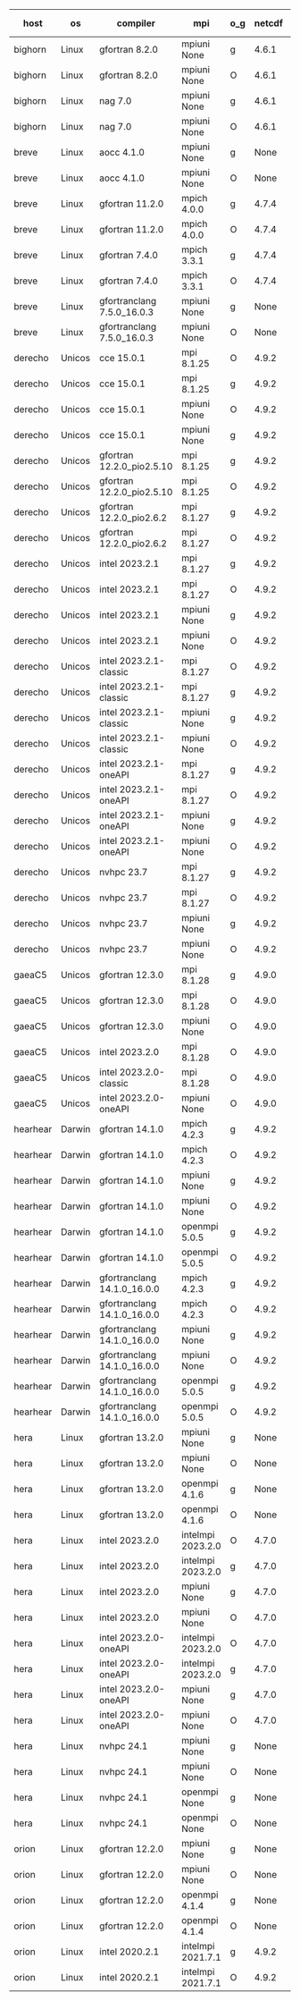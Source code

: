 

| host     | os       | compiler                              | mpi                      | o_g        | netcdf        | build       | u_pass          | u_fail          | s_pass            | s_fail            | e_pass             | e_fail             | nuopc_pass       | nuopc_fail       | artifacts link          |
|----------|----------|---------------------------------------|--------------------------|------------|---------------|-------------|-----------------|-----------------|-------------------|-------------------|--------------------|--------------------|------------------|------------------|-------------------------|
| bighorn | Linux | gfortran 8.2.0 | mpiuni None  | g | 4.6.1  | PASS | 12528 | 0 | 9 | 0 | 42 | 0 | None | None | <a href="https://github.com/esmf-org/esmf-test-artifacts/tree/d5512dd999100619580a8159324f7cde5470dcb4/develop/gfortran/8.2.0/g/mpiuni/None" target="_blank">d5512dd</a> | 
| bighorn | Linux | gfortran 8.2.0 | mpiuni None  | O | 4.6.1  | PASS | 12528 | 0 | 9 | 0 | 42 | 0 | None | None | <a href="https://github.com/esmf-org/esmf-test-artifacts/tree/f7e11fd43c261bec4b5f426745c84f4b81651898/develop/gfortran/8.2.0/O/mpiuni/None" target="_blank">f7e11fd</a> | 
| bighorn | Linux | nag 7.0 | mpiuni None  | g | 4.6.1  | PASS | 12528 | 0 | 9 | 0 | 42 | 0 | None | None | <a href="https://github.com/esmf-org/esmf-test-artifacts/tree/1dfbe8d926cc204038994caa872dcfdc38a51e16/develop/nag/7.0/g/mpiuni/None" target="_blank">1dfbe8d</a> | 
| bighorn | Linux | nag 7.0 | mpiuni None  | O | 4.6.1  | PASS | 12528 | 0 | 9 | 0 | 42 | 0 | None | None | <a href="https://github.com/esmf-org/esmf-test-artifacts/tree/2046b55e6352b1ead98e420519527345309999cd/develop/nag/7.0/O/mpiuni/None" target="_blank">2046b55</a> | 
| breve | Linux | aocc 4.1.0 | mpiuni None  | g | None  | PASS | 12502 | 26 | 9 | 0 | 42 | 0 | None | None | <a href="https://github.com/esmf-org/esmf-test-artifacts/tree/ff5617aae3fa11f4aa4a2f3c2e47bda3efc86bad/develop/aocc/4.1.0/g/mpiuni/None" target="_blank">ff5617a</a> | 
| breve | Linux | aocc 4.1.0 | mpiuni None  | O | None  | PASS | 12502 | 26 | 9 | 0 | 42 | 0 | None | None | <a href="https://github.com/esmf-org/esmf-test-artifacts/tree/0393d746435fd7bf8b0b1f888fa90de100b31668/develop/aocc/4.1.0/O/mpiuni/None" target="_blank">0393d74</a> | 
| breve | Linux | gfortran 11.2.0 | mpich 4.0.0  | g | 4.7.4  | PASS | 14197 | 0 | 51 | 0 | 80 | 0 | 57 | 0 | <a href="https://github.com/esmf-org/esmf-test-artifacts/tree/931a41af0c79411dbbe37209726fd5d45ae31aad/develop/gfortran/11.2.0/g/mpich/4.0.0" target="_blank">931a41a</a> | 
| breve | Linux | gfortran 11.2.0 | mpich 4.0.0  | O | 4.7.4  | PASS | 14197 | 0 | 51 | 0 | 80 | 0 | 57 | 0 | <a href="https://github.com/esmf-org/esmf-test-artifacts/tree/4a29e8b20bc3a4d80f76173fce3cd6578ee4c267/develop/gfortran/11.2.0/O/mpich/4.0.0" target="_blank">4a29e8b</a> | 
| breve | Linux | gfortran 7.4.0 | mpich 3.3.1  | g | 4.7.4  | PASS | 14197 | 0 | 51 | 0 | 80 | 0 | 57 | 0 | <a href="https://github.com/esmf-org/esmf-test-artifacts/tree/72baac70f6403f76a93bbd7fa8bf8069194ba359/develop/gfortran/7.4.0/g/mpich/3.3.1" target="_blank">72baac7</a> | 
| breve | Linux | gfortran 7.4.0 | mpich 3.3.1  | O | 4.7.4  | PASS | 14197 | 0 | 51 | 0 | 80 | 0 | 57 | 0 | <a href="https://github.com/esmf-org/esmf-test-artifacts/tree/c5bbe46201734d2e466915883a36bab598014d78/develop/gfortran/7.4.0/O/mpich/3.3.1" target="_blank">c5bbe46</a> | 
| breve | Linux | gfortranclang 7.5.0_16.0.3 | mpiuni None  | g | None  | PASS | 12528 | 0 | 9 | 0 | 42 | 0 | None | None | <a href="https://github.com/esmf-org/esmf-test-artifacts/tree/311f0872887ca6f655750f16813351db90a4253a/develop/gfortranclang/7.5.0_16.0.3/g/mpiuni/None" target="_blank">311f087</a> | 
| breve | Linux | gfortranclang 7.5.0_16.0.3 | mpiuni None  | O | None  | PASS | 12528 | 0 | 9 | 0 | 42 | 0 | None | None | <a href="https://github.com/esmf-org/esmf-test-artifacts/tree/f0ed1390fe37e20d2b872e4c89030926c98dba49/develop/gfortranclang/7.5.0_16.0.3/O/mpiuni/None" target="_blank">f0ed139</a> | 
| derecho | Unicos | cce 15.0.1 | mpi 8.1.25  | O | 4.9.2  | PASS | 14119 | 78 | 51 | 0 | 80 | 0 | 57 | 0 | <a href="https://github.com/esmf-org/esmf-test-artifacts/tree/6581c450e912fa8e9032546509628866091e1770/develop/cce/15.0.1/O/mpi/8.1.25" target="_blank">6581c45</a> | 
| derecho | Unicos | cce 15.0.1 | mpi 8.1.25  | g | 4.9.2  | PASS | 13999 | 198 | 51 | 0 | 80 | 0 | 57 | 0 | <a href="https://github.com/esmf-org/esmf-test-artifacts/tree/4501a6e99287adc5a5b0e8d1273c57a04da8fb50/develop/cce/15.0.1/g/mpi/8.1.25" target="_blank">4501a6e</a> | 
| derecho | Unicos | cce 15.0.1 | mpiuni None  | O | 4.9.2  | PASS | 12293 | 235 | 9 | 0 | 42 | 0 | None | None | <a href="https://github.com/esmf-org/esmf-test-artifacts/tree/03221ee15c3c09a77b8830a003822cae2bc27e24/develop/cce/15.0.1/O/mpiuni/None" target="_blank">03221ee</a> | 
| derecho | Unicos | cce 15.0.1 | mpiuni None  | g | 4.9.2  | PASS | 12452 | 76 | 9 | 0 | 42 | 0 | None | None | <a href="https://github.com/esmf-org/esmf-test-artifacts/tree/99e419ba157775635b8993360e0b9e9a036570f1/develop/cce/15.0.1/g/mpiuni/None" target="_blank">99e419b</a> | 
| derecho | Unicos | gfortran 12.2.0_pio2.5.10 | mpi 8.1.25  | g | 4.9.2  | PASS | None | None | None | None | None | None | None | None | <a href="https://github.com/esmf-org/esmf-test-artifacts/tree/0e442b0ff29cdce990d7ca22fca14705b726f9a4/develop/gfortran/12.2.0_pio2.5.10/g/mpi/8.1.25" target="_blank">0e442b0</a> | 
| derecho | Unicos | gfortran 12.2.0_pio2.5.10 | mpi 8.1.25  | O | 4.9.2  | PASS | 14197 | 0 | 51 | 0 | 80 | 0 | 57 | 0 | <a href="https://github.com/esmf-org/esmf-test-artifacts/tree/edecd22d0eec26ff90f5d3e16fc1fddaf1ea0360/develop/gfortran/12.2.0_pio2.5.10/O/mpi/8.1.25" target="_blank">edecd22</a> | 
| derecho | Unicos | gfortran 12.2.0_pio2.6.2 | mpi 8.1.27  | g | 4.9.2  | PASS | 14197 | 0 | 51 | 0 | 80 | 0 | 57 | 0 | <a href="https://github.com/esmf-org/esmf-test-artifacts/tree/fee845e00f8e1b004a857673d2b0f04ce2e9bc3d/develop/gfortran/12.2.0_pio2.6.2/g/mpi/8.1.27" target="_blank">fee845e</a> | 
| derecho | Unicos | gfortran 12.2.0_pio2.6.2 | mpi 8.1.27  | O | 4.9.2  | PASS | None | None | None | None | None | None | None | None | <a href="https://github.com/esmf-org/esmf-test-artifacts/tree/2e1b122aeb09fac5e6498a739ad2e9da156df4b5/develop/gfortran/12.2.0_pio2.6.2/O/mpi/8.1.27" target="_blank">2e1b122</a> | 
| derecho | Unicos | intel 2023.2.1 | mpi 8.1.27  | g | 4.9.2  | PASS | None | None | None | None | None | None | None | None | <a href="https://github.com/esmf-org/esmf-test-artifacts/tree/179faed9c0ca255c11b86ac5b55b37c79261039a/develop/intel/2023.2.1/g/mpi/8.1.27" target="_blank">179faed</a> | 
| derecho | Unicos | intel 2023.2.1 | mpi 8.1.27  | O | 4.9.2  | PASS | 14197 | 0 | 51 | 0 | 80 | 0 | 58 | 0 | <a href="https://github.com/esmf-org/esmf-test-artifacts/tree/2b460f6d8a435962640b2e5f96d7cbaa3347751b/develop/intel/2023.2.1/O/mpi/8.1.27" target="_blank">2b460f6</a> | 
| derecho | Unicos | intel 2023.2.1 | mpiuni None  | g | 4.9.2  | PASS | 12528 | 0 | 9 | 0 | 42 | 0 | None | None | <a href="https://github.com/esmf-org/esmf-test-artifacts/tree/0e250bfab63c30e52f743dba6b63a0a7333af347/develop/intel/2023.2.1/g/mpiuni/None" target="_blank">0e250bf</a> | 
| derecho | Unicos | intel 2023.2.1 | mpiuni None  | O | 4.9.2  | PASS | 12528 | 0 | 9 | 0 | 42 | 0 | None | None | <a href="https://github.com/esmf-org/esmf-test-artifacts/tree/90ccdbf78e615bd08b4d292860f0ffe79fbcd944/develop/intel/2023.2.1/O/mpiuni/None" target="_blank">90ccdbf</a> | 
| derecho | Unicos | intel 2023.2.1-classic | mpi 8.1.27  | O | 4.9.2  | PASS | 14197 | 0 | 51 | 0 | 80 | 0 | 57 | 0 | <a href="https://github.com/esmf-org/esmf-test-artifacts/tree/3d6a2fda54fa428199f2e84705383dc2d415fc0b/develop/intel/2023.2.1-classic/O/mpi/8.1.27" target="_blank">3d6a2fd</a> | 
| derecho | Unicos | intel 2023.2.1-classic | mpi 8.1.27  | g | 4.9.2  | PASS | 14197 | 0 | 51 | 0 | 80 | 0 | 57 | 0 | <a href="https://github.com/esmf-org/esmf-test-artifacts/tree/7dae9f72ba7f6f41ccbf1be3e0f1343002e73803/develop/intel/2023.2.1-classic/g/mpi/8.1.27" target="_blank">7dae9f7</a> | 
| derecho | Unicos | intel 2023.2.1-classic | mpiuni None  | g | 4.9.2  | PASS | 12528 | 0 | 9 | 0 | 42 | 0 | None | None | <a href="https://github.com/esmf-org/esmf-test-artifacts/tree/6746bf5a8e30cf05409be124247586bf298d12a5/develop/intel/2023.2.1-classic/g/mpiuni/None" target="_blank">6746bf5</a> | 
| derecho | Unicos | intel 2023.2.1-classic | mpiuni None  | O | 4.9.2  | PASS | 12528 | 0 | 9 | 0 | 42 | 0 | None | None | <a href="https://github.com/esmf-org/esmf-test-artifacts/tree/447e5577b29cf87d7c29bac9ccf23a1528b33ff7/develop/intel/2023.2.1-classic/O/mpiuni/None" target="_blank">447e557</a> | 
| derecho | Unicos | intel 2023.2.1-oneAPI | mpi 8.1.27  | g | 4.9.2  | PASS | None | None | None | None | None | None | None | None | <a href="https://github.com/esmf-org/esmf-test-artifacts/tree/a5c6971f44ca2a4642a1723040b61308b9b63aa9/develop/intel/2023.2.1-oneAPI/g/mpi/8.1.27" target="_blank">a5c6971</a> | 
| derecho | Unicos | intel 2023.2.1-oneAPI | mpi 8.1.27  | O | 4.9.2  | PASS | None | None | None | None | None | None | None | None | <a href="https://github.com/esmf-org/esmf-test-artifacts/tree/5289767382b58f305e9a22f136d5a7fc394e03d4/develop/intel/2023.2.1-oneAPI/O/mpi/8.1.27" target="_blank">5289767</a> | 
| derecho | Unicos | intel 2023.2.1-oneAPI | mpiuni None  | g | 4.9.2  | PASS | 12528 | 0 | 9 | 0 | 42 | 0 | None | None | <a href="https://github.com/esmf-org/esmf-test-artifacts/tree/cc97abb2389fdfecadcee58bf57e4042de13cc46/develop/intel/2023.2.1-oneAPI/g/mpiuni/None" target="_blank">cc97abb</a> | 
| derecho | Unicos | intel 2023.2.1-oneAPI | mpiuni None  | O | 4.9.2  | PASS | 12528 | 0 | 9 | 0 | 42 | 0 | None | None | <a href="https://github.com/esmf-org/esmf-test-artifacts/tree/371e4879b504e26032cb7f00b7900292369d91e4/develop/intel/2023.2.1-oneAPI/O/mpiuni/None" target="_blank">371e487</a> | 
| derecho | Unicos | nvhpc 23.7 | mpi 8.1.27  | g | 4.9.2  | PASS | 14197 | 0 | 51 | 0 | 80 | 0 | 57 | 0 | <a href="https://github.com/esmf-org/esmf-test-artifacts/tree/2757707fbc63d939529f4b2d9d7ad84c82045efe/develop/nvhpc/23.7/g/mpi/8.1.27" target="_blank">2757707</a> | 
| derecho | Unicos | nvhpc 23.7 | mpi 8.1.27  | O | 4.9.2  | PASS | 14197 | 0 | 51 | 0 | 80 | 0 | 57 | 0 | <a href="https://github.com/esmf-org/esmf-test-artifacts/tree/7e38b7cff6004ec393cdc39923d79ca602b4ddf8/develop/nvhpc/23.7/O/mpi/8.1.27" target="_blank">7e38b7c</a> | 
| derecho | Unicos | nvhpc 23.7 | mpiuni None  | g | 4.9.2  | PASS | 12528 | 0 | 9 | 0 | 42 | 0 | None | None | <a href="https://github.com/esmf-org/esmf-test-artifacts/tree/956a60358906322c5c72c121b233a9883477e12e/develop/nvhpc/23.7/g/mpiuni/None" target="_blank">956a603</a> | 
| derecho | Unicos | nvhpc 23.7 | mpiuni None  | O | 4.9.2  | PASS | 12528 | 0 | 9 | 0 | 42 | 0 | None | None | <a href="https://github.com/esmf-org/esmf-test-artifacts/tree/beae09f6a54b6b288e0ed124ca615ec5c991eac3/develop/nvhpc/23.7/O/mpiuni/None" target="_blank">beae09f</a> | 
| gaeaC5 | Unicos | gfortran 12.3.0 | mpi 8.1.28  | g | 4.9.0  | PASS | None | None | None | None | None | None | None | None | <a href="https://github.com/esmf-org/esmf-test-artifacts/tree/15020188c56a7372306bee37c62059b677ed22b3/develop/gfortran/12.3.0/g/mpi/8.1.28" target="_blank">1502018</a> | 
| gaeaC5 | Unicos | gfortran 12.3.0 | mpi 8.1.28  | O | 4.9.0  | PASS | 14197 | 0 | 51 | 0 | 80 | 0 | 57 | 0 | <a href="https://github.com/esmf-org/esmf-test-artifacts/tree/6de3bfab14d1a6cdbc4efd052d52bda899c39255/develop/gfortran/12.3.0/O/mpi/8.1.28" target="_blank">6de3bfa</a> | 
| gaeaC5 | Unicos | gfortran 12.3.0 | mpiuni None  | O | 4.9.0  | PASS | 12528 | 0 | 9 | 0 | 42 | 0 | None | None | <a href="https://github.com/esmf-org/esmf-test-artifacts/tree/d12545f06d80f9734fb40d0d1ad7494acd11da6b/develop/gfortran/12.3.0/O/mpiuni/None" target="_blank">d12545f</a> | 
| gaeaC5 | Unicos | intel 2023.2.0 | mpi 8.1.28  | O | 4.9.0  | PASS | 14197 | 0 | 51 | 0 | 80 | 0 | 57 | 0 | <a href="https://github.com/esmf-org/esmf-test-artifacts/tree/b4369f2edd34b42592cc4b9074c0e5aa81d28f70/develop/intel/2023.2.0/O/mpi/8.1.28" target="_blank">b4369f2</a> | 
| gaeaC5 | Unicos | intel 2023.2.0-classic | mpi 8.1.28  | O | 4.9.0  | PASS | 14197 | 0 | 51 | 0 | 80 | 0 | 57 | 0 | <a href="https://github.com/esmf-org/esmf-test-artifacts/tree/3bc5addcf7988f7bbf0a47f8a17c6746f8232302/develop/intel/2023.2.0-classic/O/mpi/8.1.28" target="_blank">3bc5add</a> | 
| gaeaC5 | Unicos | intel 2023.2.0-oneAPI | mpiuni None  | O | 4.9.0  | PASS | 12528 | 0 | 9 | 0 | 42 | 0 | None | None | <a href="https://github.com/esmf-org/esmf-test-artifacts/tree/7c9951c639c7750eb928dd1e44fcf22478497e46/develop/intel/2023.2.0-oneAPI/O/mpiuni/None" target="_blank">7c9951c</a> | 
| hearhear | Darwin | gfortran 14.1.0 | mpich 4.2.3  | g | 4.9.2  | PASS | 14196 | 1 | 51 | 0 | 80 | 0 | 57 | 0 | <a href="https://github.com/esmf-org/esmf-test-artifacts/tree/000af93f97369a5e1d8b11a8d943c6fe57293677/develop/gfortran/14.1.0/g/mpich/4.2.3" target="_blank">000af93</a> | 
| hearhear | Darwin | gfortran 14.1.0 | mpich 4.2.3  | O | 4.9.2  | PASS | 14196 | 1 | 51 | 0 | 80 | 0 | 57 | 0 | <a href="https://github.com/esmf-org/esmf-test-artifacts/tree/183ecd41b2e43dd9ee7520ada66c278f8f29d413/develop/gfortran/14.1.0/O/mpich/4.2.3" target="_blank">183ecd4</a> | 
| hearhear | Darwin | gfortran 14.1.0 | mpiuni None  | g | 4.9.2  | PASS | 12528 | 0 | 9 | 0 | 42 | 0 | None | None | <a href="https://github.com/esmf-org/esmf-test-artifacts/tree/e9b54d978d4dd4af77e3282054d66586357669f2/develop/gfortran/14.1.0/g/mpiuni/None" target="_blank">e9b54d9</a> | 
| hearhear | Darwin | gfortran 14.1.0 | mpiuni None  | O | 4.9.2  | PASS | 12528 | 0 | 9 | 0 | 42 | 0 | None | None | <a href="https://github.com/esmf-org/esmf-test-artifacts/tree/52c1496576805066a91e1685d9810bc6212c0789/develop/gfortran/14.1.0/O/mpiuni/None" target="_blank">52c1496</a> | 
| hearhear | Darwin | gfortran 14.1.0 | openmpi 5.0.5  | g | 4.9.2  | PASS | 14197 | 0 | 51 | 0 | 80 | 0 | 57 | 0 | <a href="https://github.com/esmf-org/esmf-test-artifacts/tree/808315dac993d644992f8c07524d07b253b6fcc8/develop/gfortran/14.1.0/g/openmpi/5.0.5" target="_blank">808315d</a> | 
| hearhear | Darwin | gfortran 14.1.0 | openmpi 5.0.5  | O | 4.9.2  | PASS | 14194 | 3 | 51 | 0 | 80 | 0 | 57 | 0 | <a href="https://github.com/esmf-org/esmf-test-artifacts/tree/bfbd27c2200b21857add485157738f0fb5091fdb/develop/gfortran/14.1.0/O/openmpi/5.0.5" target="_blank">bfbd27c</a> | 
| hearhear | Darwin | gfortranclang 14.1.0_16.0.0 | mpich 4.2.3  | g | 4.9.2  | PASS | 14197 | 0 | 51 | 0 | 80 | 0 | 57 | 0 | <a href="https://github.com/esmf-org/esmf-test-artifacts/tree/825600d28152f6597e6e740cb845bb1ba1f02ef2/develop/gfortranclang/14.1.0_16.0.0/g/mpich/4.2.3" target="_blank">825600d</a> | 
| hearhear | Darwin | gfortranclang 14.1.0_16.0.0 | mpich 4.2.3  | O | 4.9.2  | PASS | 14197 | 0 | 51 | 0 | 80 | 0 | 57 | 0 | <a href="https://github.com/esmf-org/esmf-test-artifacts/tree/d865be9b4edfd86d3b80a6904c7384bc1f151db0/develop/gfortranclang/14.1.0_16.0.0/O/mpich/4.2.3" target="_blank">d865be9</a> | 
| hearhear | Darwin | gfortranclang 14.1.0_16.0.0 | mpiuni None  | g | 4.9.2  | PASS | 12528 | 0 | 9 | 0 | 42 | 0 | None | None | <a href="https://github.com/esmf-org/esmf-test-artifacts/tree/c90a0aedb645b1766f77d57fccd692510c6064e6/develop/gfortranclang/14.1.0_16.0.0/g/mpiuni/None" target="_blank">c90a0ae</a> | 
| hearhear | Darwin | gfortranclang 14.1.0_16.0.0 | mpiuni None  | O | 4.9.2  | PASS | 12528 | 0 | 9 | 0 | 42 | 0 | None | None | <a href="https://github.com/esmf-org/esmf-test-artifacts/tree/4299a7cce119fb222103ea02b9e9f3f95f281f3e/develop/gfortranclang/14.1.0_16.0.0/O/mpiuni/None" target="_blank">4299a7c</a> | 
| hearhear | Darwin | gfortranclang 14.1.0_16.0.0 | openmpi 5.0.5  | g | 4.9.2  | PASS | 14197 | 0 | 51 | 0 | 80 | 0 | 57 | 0 | <a href="https://github.com/esmf-org/esmf-test-artifacts/tree/8ddedbc4524bf625dafbbb3a5fc6bfb9e3fb974a/develop/gfortranclang/14.1.0_16.0.0/g/openmpi/5.0.5" target="_blank">8ddedbc</a> | 
| hearhear | Darwin | gfortranclang 14.1.0_16.0.0 | openmpi 5.0.5  | O | 4.9.2  | PASS | 14197 | 0 | 51 | 0 | 80 | 0 | 57 | 0 | <a href="https://github.com/esmf-org/esmf-test-artifacts/tree/f04ea1ddc4d156c1add87f7619862f4fb8705001/develop/gfortranclang/14.1.0_16.0.0/O/openmpi/5.0.5" target="_blank">f04ea1d</a> | 
| hera | Linux | gfortran 13.2.0 | mpiuni None  | g | None  | PASS | 12528 | 0 | 9 | 0 | 42 | 0 | None | None | <a href="https://github.com/esmf-org/esmf-test-artifacts/tree/6e2d972f6453c28a62727c72adeca0b2006a76be/develop/gfortran/13.2.0/g/mpiuni/None" target="_blank">6e2d972</a> | 
| hera | Linux | gfortran 13.2.0 | mpiuni None  | O | None  | PASS | 12528 | 0 | 9 | 0 | 42 | 0 | None | None | <a href="https://github.com/esmf-org/esmf-test-artifacts/tree/494d8f1ed56a4fd05df391039b979f4447af8ae3/develop/gfortran/13.2.0/O/mpiuni/None" target="_blank">494d8f1</a> | 
| hera | Linux | gfortran 13.2.0 | openmpi 4.1.6  | g | None  | PASS | 14197 | 0 | 51 | 0 | 80 | 0 | 57 | 0 | <a href="https://github.com/esmf-org/esmf-test-artifacts/tree/b173166f5a8175606c4ff7cde59e338fcb3805da/develop/gfortran/13.2.0/g/openmpi/4.1.6" target="_blank">b173166</a> | 
| hera | Linux | gfortran 13.2.0 | openmpi 4.1.6  | O | None  | PASS | 14197 | 0 | 51 | 0 | 80 | 0 | 57 | 0 | <a href="https://github.com/esmf-org/esmf-test-artifacts/tree/3dc8e14051ebfb243a03c97ba072ca7ee816132c/develop/gfortran/13.2.0/O/openmpi/4.1.6" target="_blank">3dc8e14</a> | 
| hera | Linux | intel 2023.2.0 | intelmpi 2023.2.0  | O | 4.7.0  | PASS | 14197 | 0 | 51 | 0 | 80 | 0 | 57 | 0 | <a href="https://github.com/esmf-org/esmf-test-artifacts/tree/3c2c7f64200085154add284f89ffd50857ab0c72/develop/intel/2023.2.0/O/intelmpi/2023.2.0" target="_blank">3c2c7f6</a> | 
| hera | Linux | intel 2023.2.0 | intelmpi 2023.2.0  | g | 4.7.0  | PASS | 14197 | 0 | 51 | 0 | 80 | 0 | 57 | 0 | <a href="https://github.com/esmf-org/esmf-test-artifacts/tree/2f7388192292b170fec8cb09cf8d6838342e95c9/develop/intel/2023.2.0/g/intelmpi/2023.2.0" target="_blank">2f73881</a> | 
| hera | Linux | intel 2023.2.0 | mpiuni None  | g | 4.7.0  | PASS | 12528 | 0 | 9 | 0 | 42 | 0 | None | None | <a href="https://github.com/esmf-org/esmf-test-artifacts/tree/44f016568e0cbbb95b3e78c8d89ec9aa487cd045/develop/intel/2023.2.0/g/mpiuni/None" target="_blank">44f0165</a> | 
| hera | Linux | intel 2023.2.0 | mpiuni None  | O | 4.7.0  | PASS | 12528 | 0 | 9 | 0 | 42 | 0 | None | None | <a href="https://github.com/esmf-org/esmf-test-artifacts/tree/c56f7c1da07efcf7660bb5d6115efc7f8c90b133/develop/intel/2023.2.0/O/mpiuni/None" target="_blank">c56f7c1</a> | 
| hera | Linux | intel 2023.2.0-oneAPI | intelmpi 2023.2.0  | O | 4.7.0  | PASS | 14197 | 0 | 50 | 1 | 80 | 0 | 57 | 0 | <a href="https://github.com/esmf-org/esmf-test-artifacts/tree/8a038295b65304560702baf54166eb8acb7a3261/develop/intel/2023.2.0-oneAPI/O/intelmpi/2023.2.0" target="_blank">8a03829</a> | 
| hera | Linux | intel 2023.2.0-oneAPI | intelmpi 2023.2.0  | g | 4.7.0  | PASS | 14197 | 0 | 51 | 0 | 80 | 0 | 57 | 0 | <a href="https://github.com/esmf-org/esmf-test-artifacts/tree/30fbf48a4dbcec00204659dc6dee170afeb29418/develop/intel/2023.2.0-oneAPI/g/intelmpi/2023.2.0" target="_blank">30fbf48</a> | 
| hera | Linux | intel 2023.2.0-oneAPI | mpiuni None  | g | 4.7.0  | PASS | 12528 | 0 | 9 | 0 | 42 | 0 | None | None | <a href="https://github.com/esmf-org/esmf-test-artifacts/tree/8c0be7000bf4ae5c5baf3b525bfeb98e859ec65e/develop/intel/2023.2.0-oneAPI/g/mpiuni/None" target="_blank">8c0be70</a> | 
| hera | Linux | intel 2023.2.0-oneAPI | mpiuni None  | O | 4.7.0  | PASS | 12528 | 0 | 9 | 0 | 42 | 0 | None | None | <a href="https://github.com/esmf-org/esmf-test-artifacts/tree/dc0ea775d509d2fad37d7555c5343f5a094fa46f/develop/intel/2023.2.0-oneAPI/O/mpiuni/None" target="_blank">dc0ea77</a> | 
| hera | Linux | nvhpc 24.1 | mpiuni None  | g | None  | PASS | 12528 | 0 | 9 | 0 | 42 | 0 | None | None | <a href="https://github.com/esmf-org/esmf-test-artifacts/tree/7f906114cdae3cdc3a0b539a452a8b75cf55c909/develop/nvhpc/24.1/g/mpiuni/None" target="_blank">7f90611</a> | 
| hera | Linux | nvhpc 24.1 | mpiuni None  | O | None  | PASS | 12528 | 0 | 9 | 0 | 42 | 0 | None | None | <a href="https://github.com/esmf-org/esmf-test-artifacts/tree/6bb2e0f8c01bafd3b589c632f746052457e84c78/develop/nvhpc/24.1/O/mpiuni/None" target="_blank">6bb2e0f</a> | 
| hera | Linux | nvhpc 24.1 | openmpi None  | g | None  | PASS | 14197 | 0 | 51 | 0 | 80 | 0 | 57 | 0 | <a href="https://github.com/esmf-org/esmf-test-artifacts/tree/caeb020733042933570cb98127794a1e5698f758/develop/nvhpc/24.1/g/openmpi/None" target="_blank">caeb020</a> | 
| hera | Linux | nvhpc 24.1 | openmpi None  | O | None  | PASS | 14197 | 0 | 51 | 0 | 80 | 0 | 57 | 0 | <a href="https://github.com/esmf-org/esmf-test-artifacts/tree/395cce0d3fecb2973cc526bdca1ef5a79ed98e82/develop/nvhpc/24.1/O/openmpi/None" target="_blank">395cce0</a> | 
| orion | Linux | gfortran 12.2.0 | mpiuni None  | g | None  | PASS | 12528 | 0 | 9 | 0 | 42 | 0 | None | None | <a href="https://github.com/esmf-org/esmf-test-artifacts/tree/d48719807ae426b9a0d8df209614983df35e9d96/develop/gfortran/12.2.0/g/mpiuni/None" target="_blank">d487198</a> | 
| orion | Linux | gfortran 12.2.0 | mpiuni None  | O | None  | PASS | 12528 | 0 | 9 | 0 | 42 | 0 | None | None | <a href="https://github.com/esmf-org/esmf-test-artifacts/tree/39910ad00828e7f4e5e3a0517cc90b83239686ea/develop/gfortran/12.2.0/O/mpiuni/None" target="_blank">39910ad</a> | 
| orion | Linux | gfortran 12.2.0 | openmpi 4.1.4  | g | None  | PASS | 14197 | 0 | 51 | 0 | 80 | 0 | 57 | 0 | <a href="https://github.com/esmf-org/esmf-test-artifacts/tree/5ef68f18fcfc2a62cf240c1c9e9f85aa3a2bc2f5/develop/gfortran/12.2.0/g/openmpi/4.1.4" target="_blank">5ef68f1</a> | 
| orion | Linux | gfortran 12.2.0 | openmpi 4.1.4  | O | None  | PASS | 14197 | 0 | 51 | 0 | 80 | 0 | 57 | 0 | <a href="https://github.com/esmf-org/esmf-test-artifacts/tree/658dbda99e7bf8ca88c7acf847d88c35d5720d8f/develop/gfortran/12.2.0/O/openmpi/4.1.4" target="_blank">658dbda</a> | 
| orion | Linux | intel 2020.2.1 | intelmpi 2021.7.1  | g | 4.9.2  | PASS | 14197 | 0 | 51 | 0 | 80 | 0 | 57 | 0 | <a href="https://github.com/esmf-org/esmf-test-artifacts/tree/fe345634870d7158294c429a79a0c1d7e8409412/develop/intel/2020.2.1/g/intelmpi/2021.7.1" target="_blank">fe34563</a> | 
| orion | Linux | intel 2020.2.1 | intelmpi 2021.7.1  | O | 4.9.2  | PASS | 14197 | 0 | 51 | 0 | 80 | 0 | 57 | 0 | <a href="https://github.com/esmf-org/esmf-test-artifacts/tree/4d817fc53a28571628e806f922ebce53fc686da8/develop/intel/2020.2.1/O/intelmpi/2021.7.1" target="_blank">4d817fc</a> | 
